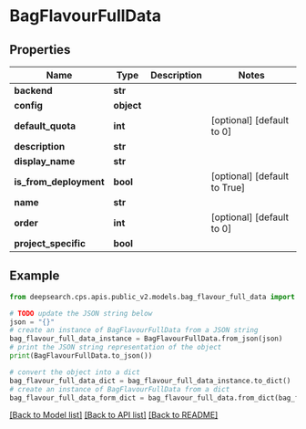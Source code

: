 # BagFlavourFullData


## Properties

Name | Type | Description | Notes
------------ | ------------- | ------------- | -------------
**backend** | **str** |  | 
**config** | **object** |  | 
**default_quota** | **int** |  | [optional] [default to 0]
**description** | **str** |  | 
**display_name** | **str** |  | 
**is_from_deployment** | **bool** |  | [optional] [default to True]
**name** | **str** |  | 
**order** | **int** |  | [optional] [default to 0]
**project_specific** | **bool** |  | 

## Example

```python
from deepsearch.cps.apis.public_v2.models.bag_flavour_full_data import BagFlavourFullData

# TODO update the JSON string below
json = "{}"
# create an instance of BagFlavourFullData from a JSON string
bag_flavour_full_data_instance = BagFlavourFullData.from_json(json)
# print the JSON string representation of the object
print(BagFlavourFullData.to_json())

# convert the object into a dict
bag_flavour_full_data_dict = bag_flavour_full_data_instance.to_dict()
# create an instance of BagFlavourFullData from a dict
bag_flavour_full_data_form_dict = bag_flavour_full_data.from_dict(bag_flavour_full_data_dict)
```
[[Back to Model list]](../README.md#documentation-for-models) [[Back to API list]](../README.md#documentation-for-api-endpoints) [[Back to README]](../README.md)


